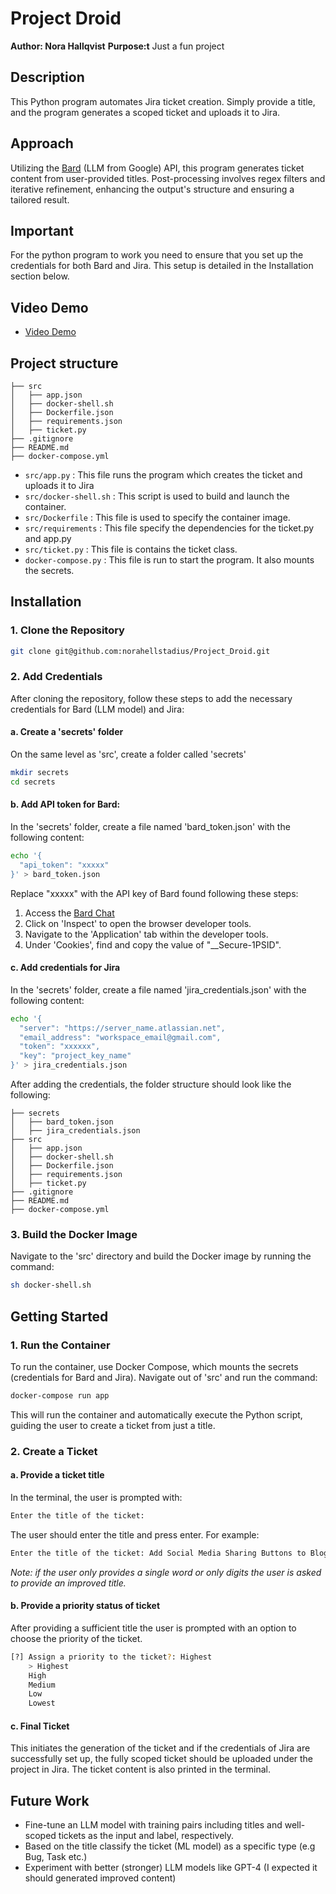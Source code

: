 # Project Droid
**Author: Nora Hallqvist**
**Purpose:t** Just a fun project 

## Description 
This Python program automates Jira ticket creation. Simply provide a title, and the program generates a scoped ticket and uploads it to Jira. 

## Approach 
Utilizing the [Bard](https://bard.google.com/chat) (LLM from Google) API, this program generates ticket content from user-provided titles. Post-processing involves regex filters and iterative refinement, enhancing the output's structure and ensuring a tailored result. 

## Important
For the python program to work you need to ensure that you set up the credentials for both Bard and Jira. This setup is detailed in the Installation section below.

## Video Demo
* [Video Demo](https://youtu.be/riW-bcDoXj0)

## Project structure 

```
├── src
│   ├── app.json
│   ├── docker-shell.sh
│   ├── Dockerfile.json
│   ├── requirements.json
│   ├── ticket.py
├── .gitignore
├── README.md
├── docker-compose.yml
```

* `src/app.py` : This file runs the program which creates the ticket and uploads it to Jira 
* `src/docker-shell.sh` : This script is used to build and launch the container.
* `src/Dockerfile` : This file is used to specify the container image.
* `src/requirements` : This file specify the dependencies for the ticket.py and app.py
* `src/ticket.py` : This file is contains the ticket class.
* `docker-compose.py` : This file is run to start the program. It also mounts the secrets.


## Installation 

### 1. Clone the Repository

```bash
git clone git@github.com:norahellstadius/Project_Droid.git
```

### 2. Add Credentials

After cloning the repository, follow these steps to add the necessary credentials for Bard (LLM model) and Jira:

#### a. Create a 'secrets' folder

On the same level as 'src', create a folder called 'secrets'

```bash
mkdir secrets
cd secrets
```

#### b. Add API token for Bard:

In the 'secrets' folder, create a file named 'bard_token.json' with the following content:

```bash
echo '{
  "api_token": "xxxxx"
}' > bard_token.json
```

Replace "xxxxx" with the API key of Bard found following these steps: 
1. Access the [Bard Chat](https://bard.google.com/chat) 
2. Click on 'Inspect' to open the browser developer tools.
3. Navigate to the 'Application' tab within the developer tools.
3. Under 'Cookies', find and copy the value of "__Secure-1PSID".

#### c. Add credentials for Jira

In the 'secrets' folder, create a file named 'jira_credentials.json' with the following content:

```bash
echo '{
  "server": "https://server_name.atlassian.net",
  "email_address": "workspace_email@gmail.com",
  "token": "xxxxxx",
  "key": "project_key_name"
}' > jira_credentials.json
```

After adding the credentials, the folder structure should look like the following: 

```
├── secrets
│   ├── bard_token.json
│   ├── jira_credentials.json
├── src
│   ├── app.json
│   ├── docker-shell.sh
│   ├── Dockerfile.json
│   ├── requirements.json
│   ├── ticket.py
├── .gitignore
├── README.md
├── docker-compose.yml
```

### 3. Build the Docker Image

Navigate to the 'src' directory and build the Docker image by running the command:

```bash
sh docker-shell.sh
```
## Getting Started 

### 1. Run the Container

To run the container, use Docker Compose, which mounts the secrets (credentials for Bard and Jira). Navigate out of 'src' and run the command:

```bash
docker-compose run app
```

This will run the container and automatically execute the Python script, guiding the user to create a ticket from just a title.

### 2. Create a Ticket

#### a. Provide a ticket title 

In the terminal, the user is prompted with:

```bash
Enter the title of the ticket:
```

The user should enter the title and press enter. For example:

```bash
Enter the title of the ticket: Add Social Media Sharing Buttons to Blog Posts
```

*Note: if the user only provides a single word or only digits the user is asked to provide an improved title.* 

#### b. Provide a priority status of ticket

After providing a sufficient title the user is prompted with an option to choose the priority of the ticket. 

```bash
[?] Assign a priority to the ticket?: Highest
    > Highest
    High
    Medium
    Low
    Lowest
```

#### c. Final Ticket
This initiates the generation of the ticket and if the credentials of Jira are successfully set up, the fully scoped ticket should be uploaded under the project in Jira. The ticket content is also printed in the terminal.

## Future Work 
- Fine-tune an LLM model with training pairs including titles and well-scoped tickets as the input and label, respectively.
- Based on the title classify the ticket (ML model) as a specific type (e.g Bug, Task etc.)
- Experiment with better (stronger) LLM models like GPT-4 (I expected it should generated improved content)
